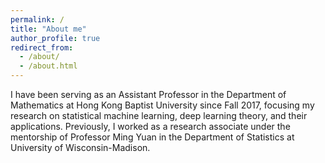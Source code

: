 ```yaml
---
permalink: /
title: "About me"
author_profile: true
redirect_from: 
  - /about/
  - /about.html
---
```


I have been serving as an Assistant Professor in the Department of Mathematics at Hong Kong Baptist University since Fall 2017, focusing my research on statistical machine learning, deep learning theory, and their applications. Previously, I worked as a research associate under the mentorship of Professor Ming Yuan in the Department of Statistics at University of Wisconsin-Madison.
